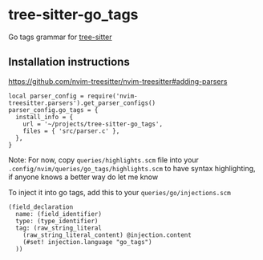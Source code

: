 # tree-sitter-go_tags

Go tags grammar for [tree-sitter](https://github.com/tree-sitter/tree-sitter)

## Installation instructions

https://github.com/nvim-treesitter/nvim-treesitter#adding-parsers

```
local parser_config = require('nvim-treesitter.parsers').get_parser_configs()
parser_config.go_tags = {
  install_info = {
    url = '~/projects/tree-sitter-go_tags',
    files = { 'src/parser.c' },
  },
}
```

Note: For now, copy `queries/highlights.scm` file into your `.config/nvim/queries/go_tags/highlights.scm` to have syntax highlighting, if anyone knows a better way do let me know

To inject it into go tags, add this to your `queries/go/injections.scm`

```
(field_declaration
  name: (field_identifier)
  type: (type_identifier)
  tag: (raw_string_literal
    (raw_string_literal_content) @injection.content
    (#set! injection.language "go_tags")
  ))
```
